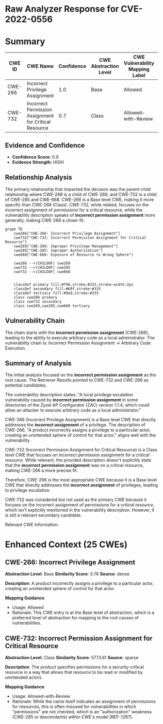 # Raw Analyzer Response for CVE-2022-0556

# Summary
| CWE ID | CWE Name | Confidence | CWE Abstraction Level | CWE Vulnerability Mapping Label | CWE-Vulnerability Mapping Notes |
|---|---|---|---|---|---|
| CWE-266 | Incorrect Privilege Assignment | 1.0 | Base | Allowed | Primary CWE |
| CWE-732 | Incorrect Permission Assignment for Critical Resource | 0.7 | Class | Allowed-with-Review | Secondary Candidate |

## Evidence and Confidence

*   **Confidence Score:** 0.9
*   **Evidence Strength:** HIGH

## Relationship Analysis
The primary relationship that impacted the decision was the parent-child relationship where CWE-266 is a child of CWE-269, and CWE-732 is a child of CWE-285 and CWE-668. CWE-266 is a Base level CWE, making it more specific than CWE-269 (Class). CWE-732, while related, focuses on the incorrect assignment of *permissions* for a critical resource, while the vulnerability description speaks of **incorrect permission assignment** more generally, making CWE-266 a closer fit.

```mermaid
graph TD
    cwe266["CWE-266: Incorrect Privilege Assignment"]
    cwe732["CWE-732: Incorrect Permission Assignment for Critical Resource"]
    cwe269["CWE-269: Improper Privilege Management"]
    cwe285["CWE-285: Improper Authorization"]
    cwe668["CWE-668: Exposure of Resource to Wrong Sphere"]

    cwe266 -->|CHILDOF| cwe269
    cwe732 -->|CHILDOF| cwe285
    cwe732 -->|CHILDOF| cwe668
    

    classDef primary fill:#f96,stroke:#333,stroke-width:2px
    classDef secondary fill:#69f,stroke:#333
    classDef tertiary fill:#9e9,stroke:#333
    class cwe266 primary
    class cwe732 secondary
    class cwe269,cwe285,cwe668 tertiary
```

## Vulnerability Chain
The chain starts with the **incorrect permission assignment** (CWE-266), leading to the ability to execute arbitrary code as a local administrator. The vulnerability chain is: Incorrect Permission Assignment -> Arbitrary Code Execution.

## Summary of Analysis
The initial analysis focused on the **incorrect permission assignment** as the root cause. The Retriever Results pointed to CWE-732 and CWE-266 as potential candidates.

The vulnerability description states: "A local privilege escalation vulnerability caused by **incorrect permission assignment** in some directories of the Zyxel AP Configurator (ZAC) version 1.1.4, which could allow an attacker to execute arbitrary code as a local administrator."

CWE-266 (Incorrect Privilege Assignment) is a Base level CWE that directly addresses the **incorrect assignment** of a privilege. The description of CWE-266, "A product incorrectly assigns a privilege to a particular actor, creating an unintended sphere of control for that actor," aligns well with the vulnerability.

CWE-732 (Incorrect Permission Assignment for Critical Resource) is a Class level CWE that focuses on incorrect permission assignment for a *critical resource*. While relevant, the provided description doesn't explicitly state that the **incorrect permission assignment** was on a critical resource, making CWE-266 a more precise fit.

Therefore, CWE-266 is the most appropriate CWE because it is a Base level CWE that directly addresses the **incorrect assignment** of privileges, leading to privilege escalation.

CWE-732 was considered but not used as the primary CWE because it focuses on the incorrect assignment of permissions for a *critical resource*, which isn't explicitly mentioned in the vulnerability description. However, it is still a relevant secondary candidate.

Relevant CWE Information:

# Enhanced Context (25 CWEs)

## CWE-266: Incorrect Privilege Assignment
**Abstraction Level**: Base
**Similarity Score**: 0.76
**Source**: dense

**Description**:
A product incorrectly assigns a privilege to a particular actor, creating an unintended sphere of control for that actor.

**Mapping Guidance**:
- Usage: Allowed
- Rationale: This CWE entry is at the Base level of abstraction, which is a preferred level of abstraction for mapping to the root causes of vulnerabilities.

## CWE-732: Incorrect Permission Assignment for Critical Resource
**Abstraction Level**: Class
**Similarity Score**: 5773.61
**Source**: sparse

**Description**:
The product specifies permissions for a security-critical resource in a way that allows that resource to be read or modified by unintended actors.

**Mapping Guidance**:
- Usage: Allowed-with-Review
- Rationale: While the name itself indicates an assignment of permissions for resources, this is often misused for vulnerabilities in which "permissions" are not checked, which is an "authorization" weakness (CWE-285 or descendants) within CWE's model [REF-1287].
